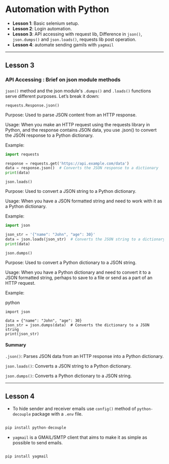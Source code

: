 # Automation with Python

- **Lesson 1**: Basic selenium setup.
- **Lesson 2**: Login automation.
- **Lesson 3**: API accessing with request lib, Difference in `json()`, `json.dumps()` and `json.loads()`, requests lib post operation.
- **Lesson 4**: automate sending gamils with `yagmail`

<hr>

## **Lesson 3**

### **API Accessing : Brief on json module methods**

`json()` method and the json module's `.dumps()` and `.loads()` functions serve different purposes. Let’s break it down:

`requests.Response.json()`

Purpose: Used to parse JSON content from an HTTP response.

Usage: When you make an HTTP request using the requests library in Python, and the response contains JSON data, you use .json() to convert the JSON response to a Python dictionary.

Example:

```python
import requests

response = requests.get('https://api.example.com/data')
data = response.json()  # Converts the JSON response to a dictionary
print(data)

```

`json.loads()`

Purpose: Used to convert a JSON string to a Python dictionary.

Usage: When you have a JSON formatted string and need to work with it as a Python dictionary.

Example:

```python
import json

json_str = '{"name": "John", "age": 30}'
data = json.loads(json_str)  # Converts the JSON string to a dictionary
print(data)

```

`json.dumps()`

Purpose: Used to convert a Python dictionary to a JSON string.

Usage: When you have a Python dictionary and need to convert it to a JSON formatted string, perhaps to save to a file or send as a part of an HTTP request.

Example:

python

```
import json

data = {"name": "John", "age": 30}
json_str = json.dumps(data)  # Converts the dictionary to a JSON string
print(json_str)

```

#### **Summary**
`.json()`: Parses JSON data from an HTTP response into a Python dictionary.

`json.loads()`: Converts a JSON string to a Python dictionary.

`json.dumps()`: Converts a Python dictionary to a JSON string.

<hr>

## **Lesson 4**

- To hide sender and receiver emails use `config()` method of `python-decouple` package with a `.env` file.

```python

pip install python-decouple

```

- `yagmail` is a GMAIL/SMTP client that aims to make it as simple as possible to send emails.

```python

pip install yagmail

```